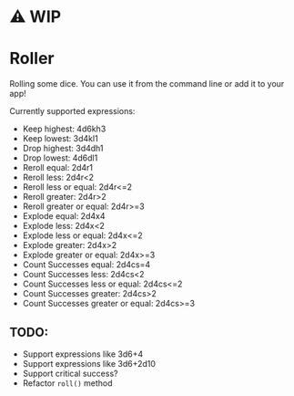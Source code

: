 # ⚠️ WIP

# Roller

Rolling some dice. You can use it from the command line or add it to your app!

Currently supported expressions:
- Keep highest: 4d6kh3
- Keep lowest: 3d4kl1
- Drop highest: 3d4dh1
- Drop lowest: 4d6dl1
- Reroll equal: 2d4r1
- Reroll less: 2d4r<2
- Reroll less or equal: 2d4r<=2
- Reroll greater: 2d4r>2
- Reroll greater or equal: 2d4r>=3
- Explode equal: 2d4x4
- Explode less: 2d4x<2
- Explode less or equal: 2d4x<=2
- Explode greater: 2d4x>2
- Explode greater or equal: 2d4x>=3
- Count Successes equal: 2d4cs=4
- Count Successes less: 2d4cs<2
- Count Successes less or equal: 2d4cs<=2
- Count Successes greater: 2d4cs>2
- Count Successes greater or equal: 2d4cs>=3

## TODO:
- Support expressions like 3d6+4
- Support expressions like 3d6+2d10
- Support critical success?
- Refactor `roll()` method
